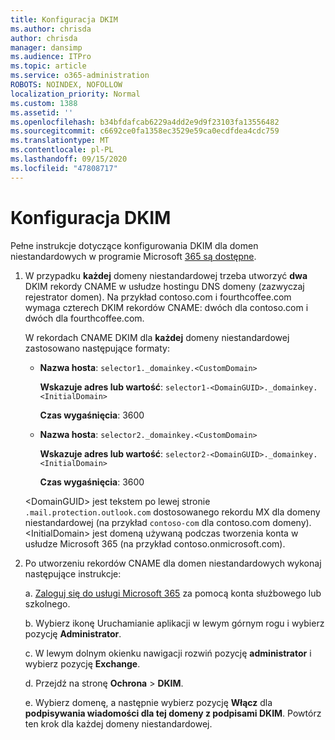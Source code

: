 ```yaml
---
title: Konfiguracja DKIM
ms.author: chrisda
author: chrisda
manager: dansimp
ms.audience: ITPro
ms.topic: article
ms.service: o365-administration
ROBOTS: NOINDEX, NOFOLLOW
localization_priority: Normal
ms.custom: 1388
ms.assetid: ''
ms.openlocfilehash: b34bfdafcab6229a4dd2e9d9f23103fa13556482
ms.sourcegitcommit: c6692ce0fa1358ec3529e59ca0ecdfdea4cdc759
ms.translationtype: MT
ms.contentlocale: pl-PL
ms.lasthandoff: 09/15/2020
ms.locfileid: "47808717"
---
```

# <a name="setup-dkim"></a>Konfiguracja DKIM

Pełne instrukcje dotyczące konfigurowania DKIM dla domen niestandardowych w programie Microsoft [365 są dostępne](https://docs.microsoft.com/microsoft-365/security/office-365-security/use-dkim-to-validate-outbound-email#steps-you-need-to-do-to-manually-set-up-dkim).

1. W przypadku **każdej** domeny niestandardowej trzeba utworzyć **dwa** DKIM rekordy CNAME w usłudze hostingu DNS domeny (zazwyczaj rejestrator domen). Na przykład contoso.com i fourthcoffee.com wymaga czterech DKIM rekordów CNAME: dwóch dla contoso.com i dwóch dla fourthcoffee.com.

   W rekordach CNAME DKIM dla **każdej** domeny niestandardowej zastosowano następujące formaty:

   - **Nazwa hosta**: `selector1._domainkey.<CustomDomain>`

     **Wskazuje adres lub wartość**: `selector1-<DomainGUID>._domainkey.<InitialDomain>`

     **Czas wygaśnięcia**: 3600

   - **Nazwa hosta**: `selector2._domainkey.<CustomDomain>`

     **Wskazuje adres lub wartość**: `selector2-<DomainGUID>._domainkey.<InitialDomain>`

     **Czas wygaśnięcia**: 3600

   \<DomainGUID\> jest tekstem po lewej stronie `.mail.protection.outlook.com` dostosowanego rekordu MX dla domeny niestandardowej (na przykład `contoso-com` dla contoso.com domeny). \<InitialDomain\> jest domeną używaną podczas tworzenia konta w usłudze Microsoft 365 (na przykład contoso.onmicrosoft.com).

2. Po utworzeniu rekordów CNAME dla domen niestandardowych wykonaj następujące instrukcje:

   a. [Zaloguj się do usługi Microsoft 365](https://support.office.microsoft.com/article/e9eb7d51-5430-4929-91ab-6157c5a050b4) za pomocą konta służbowego lub szkolnego.

   b. Wybierz ikonę Uruchamianie aplikacji w lewym górnym rogu i wybierz pozycję **Administrator**.

   c. W lewym dolnym okienku nawigacji rozwiń pozycję **administrator** i wybierz pozycję **Exchange**.

   d. Przejdź na stronę **Ochrona**  >  **DKIM**.

   e. Wybierz domenę, a następnie wybierz pozycję **Włącz** dla **podpisywania wiadomości dla tej domeny z podpisami DKIM**. Powtórz ten krok dla każdej domeny niestandardowej.
